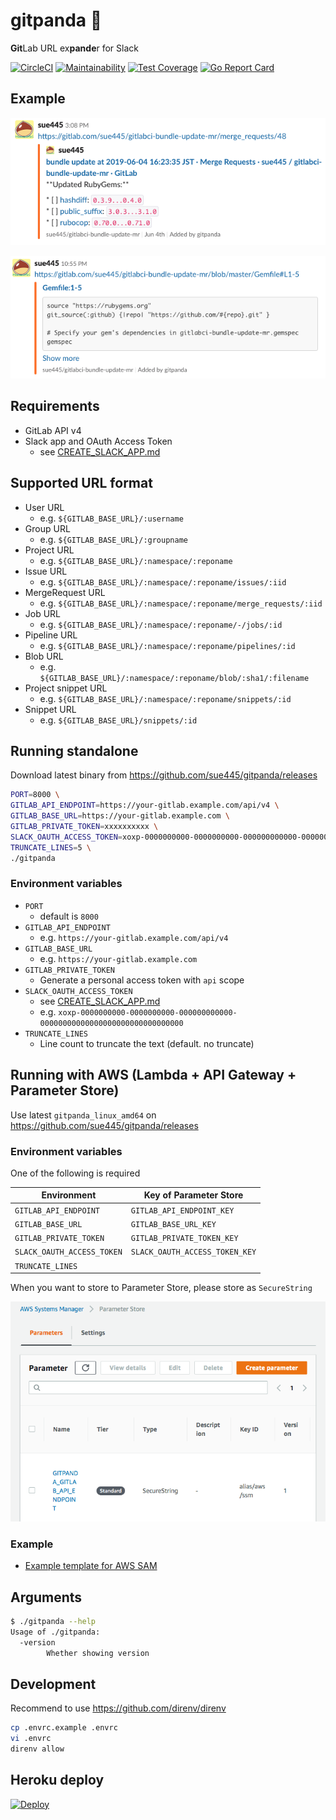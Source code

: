 # gitpanda :panda_face:
**Git**Lab URL ex**pande**r for Slack

[![CircleCI](https://circleci.com/gh/sue445/gitpanda.svg?style=svg)](https://circleci.com/gh/sue445/gitpanda)
[![Maintainability](https://api.codeclimate.com/v1/badges/003d4dd72d10220e2564/maintainability)](https://codeclimate.com/github/sue445/gitpanda/maintainability)
[![Test Coverage](https://api.codeclimate.com/v1/badges/003d4dd72d10220e2564/test_coverage)](https://codeclimate.com/github/sue445/gitpanda/test_coverage)
[![Go Report Card](https://goreportcard.com/badge/github.com/sue445/gitpanda)](https://goreportcard.com/report/github.com/sue445/gitpanda)

## Example
![example1](img/example1.png)

![example2](img/example2.png)

## Requirements
* GitLab API v4
* Slack app and OAuth Access Token
  * see [CREATE_SLACK_APP.md](CREATE_SLACK_APP.md)

## Supported URL format
* User URL
  * e.g. `${GITLAB_BASE_URL}/:username`
* Group URL
  * e.g. `${GITLAB_BASE_URL}/:groupname`
* Project URL
  * e.g. `${GITLAB_BASE_URL}/:namespace/:reponame`
* Issue URL
  * e.g. `${GITLAB_BASE_URL}/:namespace/:reponame/issues/:iid`
* MergeRequest URL
  * e.g. `${GITLAB_BASE_URL}/:namespace/:reponame/merge_requests/:iid`
* Job URL
  * e.g. `${GITLAB_BASE_URL}/:namespace/:reponame/-/jobs/:id`
* Pipeline URL
  * e.g. `${GITLAB_BASE_URL}/:namespace/:reponame/pipelines/:id`
* Blob URL
  * e.g. `${GITLAB_BASE_URL}/:namespace/:reponame/blob/:sha1/:filename`
* Project snippet URL
  * e.g. `${GITLAB_BASE_URL}/:namespace/:reponame/snippets/:id`
* Snippet URL
  * e.g. `${GITLAB_BASE_URL}/snippets/:id`

## Running standalone
Download latest binary from https://github.com/sue445/gitpanda/releases

```bash
PORT=8000 \
GITLAB_API_ENDPOINT=https://your-gitlab.example.com/api/v4 \
GITLAB_BASE_URL=https://your-gitlab.example.com \
GITLAB_PRIVATE_TOKEN=xxxxxxxxxx \
SLACK_OAUTH_ACCESS_TOKEN=xoxp-0000000000-0000000000-000000000000-00000000000000000000000000000000 \
TRUNCATE_LINES=5 \
./gitpanda
```

### Environment variables
* `PORT`
  * default is `8000`
* `GITLAB_API_ENDPOINT`
  * e.g. `https://your-gitlab.example.com/api/v4`
* `GITLAB_BASE_URL`
  * e.g. `https://your-gitlab.example.com`
* `GITLAB_PRIVATE_TOKEN`
  * Generate a personal access token with `api` scope
* `SLACK_OAUTH_ACCESS_TOKEN`
  * see [CREATE_SLACK_APP.md](CREATE_SLACK_APP.md)
  * e.g. `xoxp-0000000000-0000000000-000000000000-00000000000000000000000000000000`
* `TRUNCATE_LINES`
  * Line count to truncate the text (default. no truncate)

## Running with AWS (Lambda + API Gateway + Parameter Store)
Use latest `gitpanda_linux_amd64` on https://github.com/sue445/gitpanda/releases

### Environment variables
One of the following is required

| Environment                | Key of Parameter Store         |
| -------------------------- | ------------------------------ |
| `GITLAB_API_ENDPOINT`      | `GITLAB_API_ENDPOINT_KEY`      |
| `GITLAB_BASE_URL`          | `GITLAB_BASE_URL_KEY`          |
| `GITLAB_PRIVATE_TOKEN`     | `GITLAB_PRIVATE_TOKEN_KEY`     |
| `SLACK_OAUTH_ACCESS_TOKEN` | `SLACK_OAUTH_ACCESS_TOKEN_KEY` |
| `TRUNCATE_LINES`           |                                |

When you want to store to Parameter Store, please store as `SecureString`

![aws parameter_store](img/aws-parameter_store.png)

### Example
* [Example template for AWS SAM](examples/aws_sam_template.yaml)

## Arguments
```bash
$ ./gitpanda --help
Usage of ./gitpanda:
  -version
    	Whether showing version
```

## Development
Recommend to use https://github.com/direnv/direnv

```bash
cp .envrc.example .envrc
vi .envrc
direnv allow
```

## Heroku deploy
[![Deploy](https://www.herokucdn.com/deploy/button.png)](https://heroku.com/deploy)
